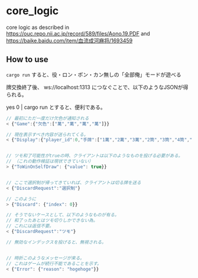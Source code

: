 # core_logic
core logic as described in https://ouc.repo.nii.ac.jp/record/589/files/Aono.19.PDF and https://baike.baidu.com/item/血流成河麻将/1693459

## How to use

`cargo run` すると、役・ロン・ポン・カン無しの「全部俺」モードが遊べる

牌交換終了後、 ws://localhost:1313 につなぐことで、以下のようなJSONが得られる。

yes 0 | cargo run とすると、便利である。

```javascript
// 最初にただ一度だけ欠色が通知される
< {"Game":{"欠色":["萬","萬","萬","萬"]}}

// 現在表示すべき内容が送られてくる。
< {"Display":{"player_id":0,"手牌":["1萬","2萬","3萬","2筒","3筒","4筒","5筒","6筒","7筒","3索","4索","5索","9索"],"河":[[],[],[],[]],"ツモ牌":"9筒","ツモ和了可能性":false}}


// ツモ和了可能性がtrueの時、クライアントは以下のようなものを投げる必要がある。
// （これの動作検証は現状できていない）
> {"ToWinOnSelfDraw": {"value": true}}


// ここで選択制が帰ってきていれば、クライアントは切る牌を送る
< {"DiscardRequest":"選択制"}

// このように
> {"Discard": {"index": 0}}

// そうでないケースとして、以下のようなものが有る。
// 和了ったあとはツモ切りしかできない為。
// これには返信不要。
< {"DiscardRequest":"ツモ"}

// 無効なインデックスを投げると、無視される。


// 時折このようなメッセージが来る。
// これはゲームが続行不能であることを示す。
< {"Error": {"reason": "hogehoge"}}


```


